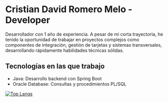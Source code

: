 # Cristian David Romero Melo - Developer

Desarrollador con 1 año de experiencia. A pesar de mi corta trayectoria, he tenido la oportunidad de trabajar en proyectos complejos como componentes de integración, gestión de tarjetas y sistemas transversales, desarrollando rápidamente habilidades técnicas sólidas.

## Tecnologías en las que trabajo

- Java: Desarrollo backend con Spring Boot
- Oracle Database: Consultas y procedimientos PL/SQL


[![Top Langs](https://github-readme-stats.vercel.app/api/top-langs/?username=DavidRm21&layout=donut)](https://github.com/DavidRm21/github-readme-stats)
